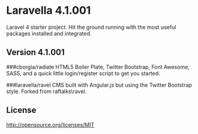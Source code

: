 Laravella 4.1.001
===============

Laravel 4 starter project.  Hit the ground running with the most useful packages installed and integrated.

Version 4.1.001
-------------------
###cborgia/radiate
HTML5 Boiler Plate, Twitter Bootstrap, Font Awesome, SASS, and a quick little login/register script to get you started.

###laravella/ravel
CMS built with Angular.js but using the Twitter Bootstrap style. Forked from raftalks\ravel.

License
-------------------
http://opensource.org/licenses/MIT